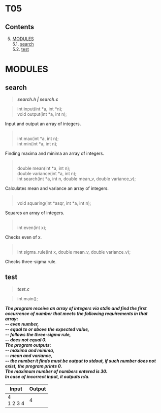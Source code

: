 # T05
## Contents

5. [MODULES](#modules) \
 5.1.  [search](#search) \
 5.2.  [test](#test)


# MODULES

## search

>***search.h | search.c***

> int input(int *a, int *n);
> <br/> void output(int *a, int n);

Input and output an array of integers.

> <br/> int max(int *a, int n);
> <br/> int min(int *a, int n);

Finding maxima and minima an array of integers.

> <br/> double mean(int *a, int n);
> <br/> double variance(int *a, int n);
> <br/> int search(int *a, int n, double mean_v, double variance_v);

Calculates mean and variance an array of integers.
 
> <br/> void squaring(int *asqr, int *a, int n);

Squares an array of integers.

> <br/> int even(int x);

Checks even of х.

> <br/> int sigma_rule(int x, double mean_v, double variance_v);

Checks three-sigma rule.

## test

>***test.c***

> int main();

***The program receive an array of integers via stdin and find the first occurrence of number that meets the following requirements in that array: 
<br/> -- even number, 
<br/> -- equal to or above the expected value, 
<br/> -- follows the three-sigma rule, 
<br/> -- does not equal 0. 
<br/>The program outputs:
<br/> -- maxima and minima,
<br/> -- mean and variance,
<br/> -- the number it finds must be output to stdout, if such number does not exist, the program prints 0. 
<br/>The maximum number of numbers entered is 30. 
<br/>In case of incorrect input, it outputs n/a.***

| Input | Output |
| ------ | ------ |
| 4<br/>1 2 3 4 | 4 |
